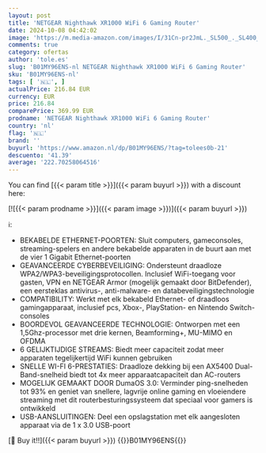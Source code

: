 ```yaml
---
layout: post
title: 'NETGEAR Nighthawk XR1000 WiFi 6 Gaming Router'
date: 2024-10-08 04:42:02
image: 'https://m.media-amazon.com/images/I/31Cn-pr2JmL._SL500_._SL400_.jpg'
comments: true
category: ofertas
author: 'tole.es'
slug: 'B01MY96ENS-nl NETGEAR Nighthawk XR1000 WiFi 6 Gaming Router'
sku: 'B01MY96ENS-nl'
tags: [ '🇳🇱', ]
actualPrice: 216.84 EUR
currency: EUR
price: 216.84
comparePrice: 369.99 EUR
prodname: 'NETGEAR Nighthawk XR1000 WiFi 6 Gaming Router'
country: 'nl'
flag: '🇳🇱'
brand: ''
buyurl: 'https://www.amazon.nl/dp/B01MY96ENS/?tag=tolees0b-21'
descuento: '41.39'
average: '222.70258064516'
---
```


You can find [{{< param title >}}]({{< param buyurl >}}) with a discount here:

[![{{< param prodname >}}]({{< param image >}})]({{< param buyurl >}})

ℹ️:

- BEKABELDE ETHERNET-POORTEN: Sluit computers, gameconsoles, streaming-spelers en andere bekabelde apparaten in de buurt aan met de vier 1 Gigabit Ethernet-poorten
- GEAVANCEERDE CYBERBEVEILIGING: Ondersteunt draadloze WPA2/WPA3-beveiligingsprotocollen. Inclusief WiFi-toegang voor gasten, VPN en NETGEAR Armor (mogelijk gemaakt door BitDefender), een eersteklas antivirus-, anti-malware- en databeveiligingstechnologie
- COMPATIBILITY: Werkt met elk bekabeld Ethernet- of draadloos gamingapparaat, inclusief pcs, Xbox-, PlayStation- en Nintendo Switch-consoles
- BOORDEVOL GEAVANCEERDE TECHNOLOGIE: Ontworpen met een 1,5Ghz-processor met drie kernen, Beamforming+, MU-MIMO en OFDMA
- 6 GELIJKTIJDIGE STREAMS: Biedt meer capaciteit zodat meer apparaten tegelijkertijd WiFi kunnen gebruiken
- SNELLE WI-FI 6-PRESTATIES: Draadloze dekking bij een AX5400 Dual-Band-snelheid biedt tot 4x meer apparaatcapaciteit dan AC-routers
- MOGELIJK GEMAAKT DOOR DumaOS 3.0: Verminder ping-snelheden tot 93% en geniet van snellere, lagvrije online gaming en vloeiendere streaming met dit routerbesturingssysteem dat speciaal voor gamers is ontwikkeld
- USB-AANSLUITINGEN: Deel een opslagstation met elk aangesloten apparaat via de 1 x 3.0 USB-poort

[🛒 Buy it!!]({{< param buyurl >}})
{{<world>}}B01MY96ENS{{</world>}}
